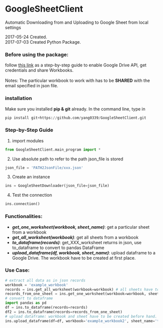 # GoogleSheetClient
Automatic Downloading from and Uploading to Google Sheet from local settings

2017-05-24
Created. <br>
2017-07-03
Created Python Package.

### Before using the package:
follow [this link](https://www.twilio.com/blog/2017/02/an-easy-way-to-read-and-write-to-a-google-spreadsheet-in-python.html) as a step-by-step guide to enable Google Drive API, get credentials and share Workbooks.
<br><br>
Notes: The particular workbook to work with has to be **SHARED** with the email specified in json file.


### installation
Make sure you installed **pip & git** already. In the command line, type in
```python
pip install git+https://github.com/yang0339/GoogleSheetClient.git
```

### Step-by-Step Guide
1. import modules
```python
from GoogleSheetClient.main_program import *
```
2. Use absolute path to refer to the path json_file is stored
```python
json_file = 'PATH2JsonFile/xxx.json'
```
3. Create an instance
```python
ins = GoogleSheetDownloader(json_file=json_file)
```
4. Test the connection
```python
ins.connection()
```

### Functionalities:

- ***get_one_worksheet(workbook, sheet_name)***: get a particular sheet from a workbook
- ***get_all_worksheet(workbook)***: get all sheets from a workbook
- ***to_dataframe(records)***: get_XXX_worksheet returns in json, use to_dataframe to convert to pandas DataFrame
- ***upload_dataframe(df, workbook, sheet_name)***: upload dataframe to a Google Drive. The workbook have to be created at first place.

### Use Case:
```python
# extract all data as in json records
workbook = 'example_workbook'
records = ins.get_all_worksheet(workbook=workbook) # all sheets have to be in the same format.
records_from_one_sheet = ins.get_one_worksheet(workbook=workbook, sheet_name="test")
# convert to dataframe
import pandas as pd
df = ins.to_dataframe(records=records)
df2 = ins.to_dataframe(records=records_from_one_sheet)
# upload dataframe: workbook and sheet have to be created before hand.
ins.upload_dataframe(df=df, workbook='example_workbook2', sheet_name='test2')
```
